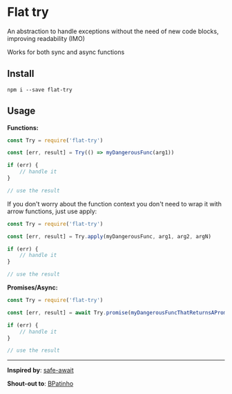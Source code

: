 # Flat try

An abstraction to handle exceptions without the need of new code blocks, improving readability (IMO)

Works for both sync and async functions

## Install

```shell
npm i --save flat-try
```

## Usage

**Functions:**

```js
const Try = require('flat-try')

const [err, result] = Try(() => myDangerousFunc(arg1))

if (err) {
    // handle it
}

// use the result
```

If you don't worry about the function context you don't need to wrap it with arrow functions, just use apply:

```js
const Try = require('flat-try')

const [err, result] = Try.apply(myDangerousFunc, arg1, arg2, argN)

if (err) {
    // handle it
}

// use the result
```

**Promises/Async:**

```js
const Try = require('flat-try')

const [err, result] = await Try.promise(myDangerousFuncThatReturnsAPromise(arg1))

if (err) {
    // handle it
}

// use the result
```

___

**Inspired by**: [safe-await](https://www.npmjs.com/package/safe-await)

**Shout-out to**: [BPatinho](https://github.com/BPatinho)
